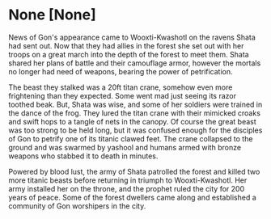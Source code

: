 # None [None]
News of Gon's appearance came to Wooxti-Kwashotl on the ravens Shata had sent out. Now that they had allies in the forest she set out with her troops on a great march into the depth of the forest to meet them. Shata shared her plans of battle and their camouflage armor, however the mortals no longer had need of weapons, bearing the power of petrification. 

The beast they stalked was a 20ft titan crane, somehow even more frightening than they expected. Some went mad just seeing its razor toothed beak. But, Shata was wise, and some of her soldiers were trained in the dance of the frog. They lured the titan crane with their mimicked croaks and swift hops to a tangle of nets in the canopy. Of course the great beast was too strong to be held long, but it was confused enough for the disciples of Gon to petrify one of its titanic clawed feet. The crane collapsed to the ground and was swarmed by yashool and humans armed with bronze weapons who stabbed it to death in minutes. 

Powered by blood lust, the army of Shata patrolled the forest and killed two more titanic beasts before returning in triumph to Wooxti-Kwashotl. Her army installed her on the throne, and the prophet ruled the city for 200 years of peace. Some of the forest dwellers came along and established a community of Gon worshipers in the city.
